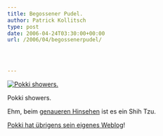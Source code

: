 ```yaml
---
title: Begossener Pudel.
author: Patrick Kollitsch
type: post
date: 2006-04-24T03:30:00+00:00
url: /2006/04/begossenerpudel/




---
```

<div class="flickr">
  <a href="http://www.flickr.com/photos/schreibblogade/134052784/" title="Pokki showers."><img src="//static.flickr.com/56/134052784_72eaf65102.jpg" alt="Pokki showers." /></a></p> 
  
  <p>
    Pokki showers.
  </p>
</div>

Ehm, beim [genaueren Hinsehen][1] ist es ein Shih Tzu. 

[Pokki hat übrigens sein eigenes Weblog][2]!

 [1]: http://www.flickr.com/photos/schreibblogade/sets/72057594115508963/
 [2]: http://shih-tzu-phrenia.org/
